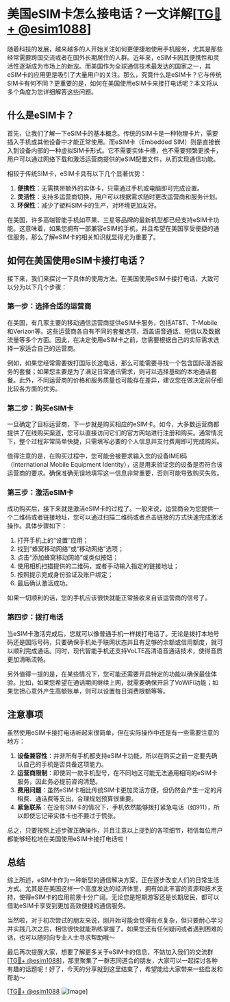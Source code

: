 # 美国eSIM卡怎么接电话？一文详解[[TG💪+ @esim1088](https://t.me/s/esim1088)]

随着科技的发展，越来越多的人开始关注如何更便捷地使用手机服务，尤其是那些经常需要跨国交流或者在国外长期居住的人群。近年来，eSIM卡因其便携性和灵活性逐渐成为市场上的新宠。而美国作为全球通信技术最发达的国家之一，其eSIM卡的应用更是吸引了大量用户的关注。那么，究竟什么是eSIM卡？它与传统SIM卡有何不同？更重要的是，如何在美国使用eSIM卡来接打电话呢？本文将从多个角度为您详细解答这些问题。

## 什么是eSIM卡？

首先，让我们了解一下eSIM卡的基本概念。传统的SIM卡是一种物理卡片，需要插入手机或其他设备中才能正常使用。而eSIM卡（Embedded SIM）则是直接嵌入到设备内部的一种虚拟SIM卡形式。它不需要实体卡槽，也不需要频繁更换卡，用户可以通过网络下载和激活运营商提供的eSIM配置文件，从而实现通信功能。

相较于传统SIM卡，eSIM卡具有以下几个显著优势：

1. **便携性**：无需携带额外的实体卡，只需通过手机或电脑即可完成设置。
2. **灵活性**：支持多运营商切换，用户可以根据需求随时更改运营商和服务计划。
3. **环保性**：减少了塑料SIM卡的生产，对环境更加友好。

在美国，许多高端智能手机如苹果、三星等品牌的最新机型都已经支持eSIM卡功能。这意味着，如果您拥有一部兼容eSIM的手机，并且希望在美国享受便捷的通信服务，那么了解eSIM卡的相关知识就显得尤为重要了。

## 如何在美国使用eSIM卡接打电话？

接下来，我们来探讨一下具体的使用方法。在美国使用eSIM卡接打电话，大致可以分为以下几个步骤：

### 第一步：选择合适的运营商

在美国，有几家主要的移动通信运营商提供eSIM卡服务，包括AT&T、T-Mobile和Verizon等。这些运营商各自有不同的套餐选项，涵盖语音通话、短信以及数据流量等多个方面。因此，在决定使用eSIM卡之前，您需要根据自己的实际需求选择一家适合自己的运营商。

例如，如果您经常需要拨打国际长途电话，那么可能需要寻找一个包含国际漫游服务的套餐；如果您主要是为了满足日常通讯需求，则可以选择基础的本地通话套餐。此外，不同运营商的价格和服务质量也可能存在差异，建议您在做决定前仔细比较各方面的优劣。

### 第二步：购买eSIM卡

一旦确定了目标运营商，下一步就是购买相应的eSIM卡。如今，大多数运营商都提供了在线购买渠道，您可以直接访问它们的官方网站进行注册和购买。通常情况下，整个过程非常简单快捷，只需填写必要的个人信息并支付费用即可完成购买。

值得注意的是，在购买过程中，您可能会被要求输入您的设备IMEI码（International Mobile Equipment Identity），这是用来验证您的设备是否符合该运营商的要求。确保准确无误地填写这一信息非常重要，否则可能导致购买失败。

### 第三步：激活eSIM卡

成功购买后，接下来就是激活eSIM卡的过程了。一般来说，运营商会为您提供一个二维码或者链接地址，您可以通过扫描二维码或者点击链接的方式快速完成激活操作。具体步骤如下：

1. 打开手机上的“设置”应用；
2. 找到“蜂窝移动网络”或“移动网络”选项；
3. 点击“添加蜂窝移动网络”或类似按钮；
4. 使用相机扫描提供的二维码，或者手动输入指定的链接地址；
5. 按照提示完成身份验证及账户绑定；
6. 最后确认激活成功。

如果一切顺利的话，您的手机应该很快就能正常接收来自该运营商的信号了。

### 第四步：拨打电话

当eSIM卡激活完成后，您就可以像普通手机一样拨打电话了。无论是拨打本地号码还是国际号码，只要确保手机处于联网状态并且有足够的余额或信用额度，就可以顺利完成通话。同时，现代智能手机还支持VoLTE高清语音通话技术，使得音质更加清晰流畅。

另外值得一提的是，在某些情况下，您可能还需要开启特定的功能以确保最佳体验。比如，如果您希望在通话期间继续上网，就需要确保开启了VoWiFi功能；如果您担心意外产生高额账单，则可以设置每日消费限额等等。

## 注意事项

虽然使用eSIM卡接打电话听起来很简单，但在实际操作中还是有一些需要注意的地方：

1. **设备兼容性**：并非所有手机都支持eSIM卡功能，所以在购买之前一定要先确认自己的手机是否具备这项能力。
2. **运营商限制**：即使同一款手机型号，在不同地区可能无法通用相同的eSIM卡服务，因此务必提前咨询清楚。
3. **费用问题**：虽然eSIM卡相比传统SIM卡更加灵活方便，但仍然会产生一定的月租费、通话费等支出，合理规划预算很重要。
4. **紧急联系**：在没有SIM卡的情况下，手机依然能够拨打紧急电话（如911），所以即使忘记带实体卡也不要过于慌张。

总之，只要按照上述步骤正确操作，并且注意以上提到的各项细节，相信每位用户都能够轻松地在美国使用eSIM卡接打电话啦！

## 总结

综上所述，eSIM卡作为一种新型的通信解决方案，正在逐步改变人们的日常生活方式。尤其是在美国这样一个高度发达的经济体里，拥有如此丰富的资源和技术支持，使得eSIM卡的应用前景十分广阔。无论您是短期游客还是长期居民，都可以借助eSIM卡享受到更加高效便捷的通信服务。

当然啦，对于初次尝试的朋友来说，刚开始可能会觉得有点复杂，但只要耐心学习并实践几次之后，相信很快就能熟练掌握了。如果您还有任何疑问或者遇到困难的话，也可以随时向专业人士寻求帮助哦～

最后再次提醒大家，想要了解更多关于eSIM卡的信息，不妨加入我们的交流群[[TG💪+ @esim1088](https://t.me/s/esim1088)]，那里聚集了一群志同道合的朋友，大家可以一起探讨各种有趣的话题呢！好了，今天的分享就到这里结束了，希望能给大家带来一些启发和帮助～ 

[[TG💪+ @esim1088](https://t.me/s/esim1088) ![Image](https://i.postimg.cc/4NQfJmqS/Snipaste-2025-05-13-00-14-12.png)]